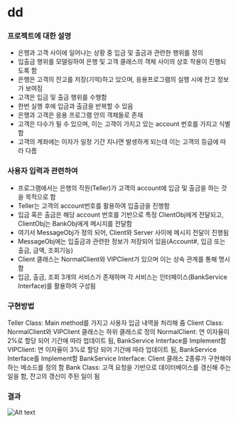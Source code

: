 # dd

### 프로젝트에 대한 설명
* 은행과 고객 사이에 일어나는 상황 중 입금 및 출금과 관련한 행위를 정의
* 입출금 행위를 모델링하여 은행 및 고객 클래스의 객체 사이의 상호 작용이 진행되도록 함
* 은행은 고객의 잔고를 저장(기억)하고 있으며, 응용프로그램의 실행 시에 잔고 정보가 보여짐
* 고객은 입금 및 출금 행위를 수행함
* 한번 실행 후에 입금과 출금을 반복할 수 있음
* 은행과 고객은 응용 프로그램 안의 객체들로 존재
* 고객은 다수가 될 수 있으며, 이는 고객이 가지고 있는 account 번호를 가지고 식별함
* 고객의 계좌에는 이자가 일정 기간 지나면 발생하게 되는데 이는 고객의 등급에 따라 다름

### 사용자 입력과 관련하여
* 프로그램에서는 은행의 직원(Teller)가 고객의 account에 입금 및 출금을 하는 것을 목적으로 함
* Teller는 고객의 account번호를 활용하여 입출금을 진행함
* 입금 혹은 출금은 해당 account 번호를 기반으로 특정 ClientObj에게 전달되고, ClientObj는 BankObj에게 메시지를 전달함
* 여기서 MessageObj가 정의 되어, Client와 Server 사이에 메시지 전달이 진행됨
* MessageObj에는 입출금과 관련한 정보가 저장되어 있음(Account#, 입금 또는 출금, 금액, 조회기능)
* Client 클래스는 NormalClient와 VIPClient가 있으며 이는 상속 관계를 통해 명시함
* 입금, 출금, 조회 3개의 서비스가 존재하며 각 서비스는 인터페이스(BankService Interface)를 활용하여 구성됨

### 구현방법
Teller Class: Main method를 가지고 사용자 입금 내역을 처리해 줌
Client Class: NormalClient와 VIPClient 클래스는 하위 클래스로 정의
NormalClient: 연 이자율이 2%로 할당 되어 기간에 따라 업데이트 됨, BankService Interface를 Implement함
VIPClient: 연 이자율이 3%로 할당 되어 기간에 따라 업데이트 됨, BankService Interface를 Implement함
BankService Interface: Client 클래스 2종류가 구현해야하는 메소드를 정의 함
Bank Class: 고객 요청을 기반으로 데이터베이스를 갱신해 주는 일을 함, 잔고의 갱신이 주된 일이 됨

### 결과
![Alt text](/image.jpg)
